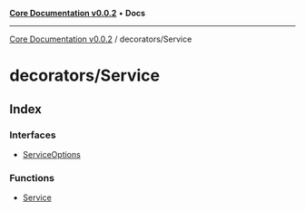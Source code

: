 [**Core Documentation v0.0.2**](../../README.md) • **Docs**

***

[Core Documentation v0.0.2](../../modules.md) / decorators/Service

# decorators/Service

## Index

### Interfaces

- [ServiceOptions](interfaces/ServiceOptions.md)

### Functions

- [Service](functions/Service.md)
